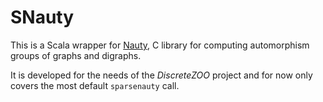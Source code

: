 # SNauty

This is a Scala wrapper for [Nauty](http://pallini.di.uniroma1.it), C library for computing automorphism groups of graphs and digraphs.

It is developed for the needs of the *DiscreteZOO* project and for now only covers the most default `sparsenauty` call.
